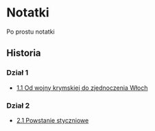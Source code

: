 # Notatki

Po prostu notatki

## Historia

### Dział 1

-   [1.1 Od wojny krymskiej do zjednoczenia Włoch](https://github.com/Szkolne-projekty/notatki/blob/main/Historia/1/1/1.1%20Od%20wojny%20krymskiej%20do%20zjednoczenia%20W%C5%82och.pdf)

### Dział 2

-   [2.1 Powstanie styczniowe](https://github.com/Szkolne-projekty/notatki/blob/main/Historia/2/1/2.1%20Powstanie%20styczniowe.pdf)
